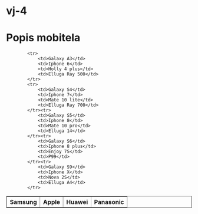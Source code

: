 # vj-4
<!DOCTYPE html>
<html lang="hr">
<head>
    <title>vježba 4</title>
		<meta http-equiv="content-type" content="text/html; charset=UTF-8">
		<meta name="description" content="">
		<meta name="keywords" content="">
		<meta name="author" content="Filip-Ivan Sigur">
		<meta name="viewport" content="width=device-width, initial-scale=1">
		<link rel="shortcut icon" type="image/x-icon" href="favicon.ico">
</head>
<body>
    <h1>Popis mobitela</h1>
    <table border="1">
        <tr>
            <th>Samsung</th>
            <th>Apple</th>
            <th>Huawei</th>
            <th>Panasonic</th>

            <tr>
                <td>Galaxy A3</td>
                <td>Iphone 6</td>
                <td>Holly 4 plus</td>
                <td>Elluga Ray 500</td>
            </tr>
            <tr>
                <td>Galaxy S4</td>
                <td>Iphone 7</td>
                <td>Mate 10 lite</td>
                <td>Elluga Ray 700</td>
            </tr><tr>
                <td>Galaxy S5</td>
                <td>Iphone 8</td>
                <td>Mate 10 pro</td>
                <td>Elluga 14</td>
            </tr><tr>
                <td>Galaxy S6</td>
                <td>Iphone 8 plus</td>
                <td>Enjoy 7S</td>
                <td>P99</td>
            </tr><tr>
                <td>Galaxy S9</td>
                <td>Iphone X</td>
                <td>Nova 2S</td>
                <td>Elluga A4</td>
            </tr>

</body>
</html>
